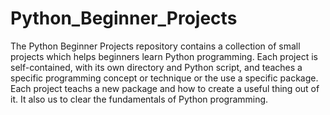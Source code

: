 # Python_Beginner_Projects
The Python Beginner Projects repository contains a collection of small projects which helps beginners learn Python programming. 
Each project is self-contained, with its own directory and Python script, and teaches a specific programming concept or technique or the use a specific package.
Each project teachs a new package and how to create a useful thing out of it.
It also us to clear the fundamentals of Python programming.
